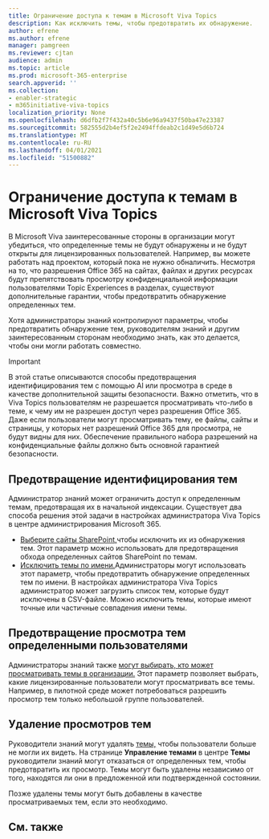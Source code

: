 ```yaml
---
title: Ограничение доступа к темам в Microsoft Viva Topics
description: Как исключить темы, чтобы предотвратить их обнаружение.
author: efrene
ms.author: efrene
manager: pamgreen
ms.reviewer: cjtan
audience: admin
ms.topic: article
ms.prod: microsoft-365-enterprise
search.appverid: ''
ms.collection:
- enabler-strategic
- m365initiative-viva-topics
localization_priority: None
ms.openlocfilehash: d6dfb2f7f432a40c5b6e96a9437f50ba47e23387
ms.sourcegitcommit: 582555d2b4ef5f2e2494ffdeab2c1d49e5d6b724
ms.translationtype: MT
ms.contentlocale: ru-RU
ms.lasthandoff: 04/01/2021
ms.locfileid: "51500882"
---
```

# <a name="restrict-access-to-topics-in-microsoft-viva-topics"></a>Ограничение доступа к темам в Microsoft Viva Topics

В Microsoft Viva заинтересованные стороны в организации могут убедиться, что определенные темы не будут обнаружены и не будут открыты для лицензированных пользователей. Например, вы можете работать над проектом, который пока не нужно обналичить. Несмотря на то, что разрешения Office 365 на сайтах, файлах и других ресурсах будут препятствовать просмотру конфиденциальной информации пользователями Topic Experiences в разделах, существуют дополнительные гарантии, чтобы предотвратить обнаружение определенных тем.

Хотя администраторы знаний контролируют параметры, чтобы предотвратить обнаружение тем, руководителям знаний и другим заинтересованным сторонам необходимо знать, как это делается, чтобы они могли работать совместно.

> [!Important] 
> В этой статье описываются способы предотвращения идентифицирования тем с помощью AI или просмотра в среде в качестве дополнительной защиты безопасности. Важно отметить, что в Viva Topics пользователям не разрешается просматривать что-либо в теме, к чему им не разрешен доступ через разрешения Office 365. Даже если пользователи могут просматривать тему, ее файлы, сайты и страницы, у которых нет разрешений Office 365 для просмотра, не будут видны для них. Обеспечение правильного набора разрешений на конфиденциальные файлы должно быть основной гарантией безопасности.

## <a name="prevent-topics-from-being-identified"></a>Предотвращение идентифицирования тем

Администратор знаний может ограничить доступ к определенным темам, предотвращая их в начальной индексации. Существует два способа решения этой задачи в настройках администратора Viva Topics в центре администрирования Microsoft 365.
 
- [Выберите сайты SharePoint,](./topic-experiences-discovery.md#select-sharepoint-topic-sources)чтобы исключить их из обнаружения тем. Этот параметр можно использовать для предотвращения обхода определенных сайтов SharePoint по темам.
- [Исключить темы по имени.](./topic-experiences-discovery.md#exclude-topics-by-name)Администраторы могут использовать этот параметр, чтобы предотвратить обнаружение определенных тем по имени. В настройках администратора Viva Topics администратор может загрузить список тем, которые будут исключены в CSV-файле. Можно исключить темы, которые имеют точные или частичные совпадения имени темы.

## <a name="prevent-topics-from-being-viewed-by-specific-users"></a>Предотвращение просмотра тем определенными пользователями

Администраторы знаний также [могут выбирать, кто может просматривать темы в организации.](./topic-experiences-knowledge-rules.md) Этот параметр позволяет выбрать, какие лицензированные пользователи могут просматривать все темы. Например, в пилотной среде может потребоваться разрешить просмотр тем только небольшой группе пользователей.

## <a name="remove-topics-from-being-viewed"></a>Удаление просмотров тем

Руководители знаний могут удалять [темы,](./manage-topics.md) чтобы пользователи больше не могли их видеть. На странице **Управление темами** в центре **Темы** руководители знаний могут отказаться от определенных тем, чтобы предотвратить их просмотр. Темы могут быть удалены независимо от того, находятся ли они в предложенной или подтвержденной состоянии.

Позже удалены темы могут быть добавлены в качестве просматриваемых тем, если это необходимо. 


## <a name="see-also"></a>См. также



